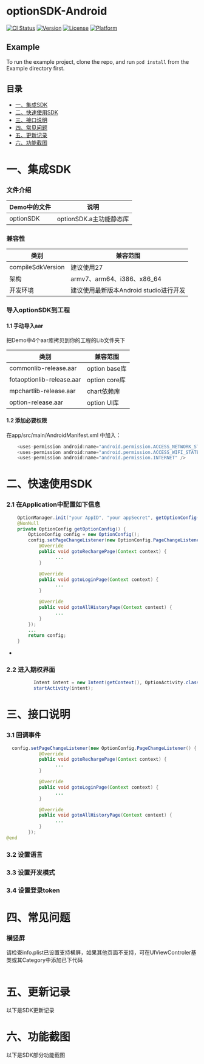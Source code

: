 # optionSDK-Android

[![CI Status](https://img.shields.io/travis/扁鹊/optionSDK-iOS.svg?style=flat)](https://travis-ci.org/扁鹊/optionSDK-iOS)
[![Version](https://img.shields.io/cocoapods/v/optionSDK-iOS.svg?style=flat)](https://cocoapods.org/pods/optionSDK-iOS)
[![License](https://img.shields.io/cocoapods/l/optionSDK-iOS.svg?style=flat)](https://cocoapods.org/pods/optionSDK-iOS)
[![Platform](https://img.shields.io/cocoapods/p/optionSDK-iOS.svg?style=flat)](https://cocoapods.org/pods/optionSDK-iOS)

## Example

To run the example project, clone the repo, and run `pod install` from the Example directory first.


## 目录
- [一、集成SDK](#一集成SDK)
- [二、快速使用SDK](#二快速使用SDK)
- [三、接口说明](#三接口说明)
- [四、常见问题](#四常见问题)
- [五、更新记录](#五更新记录)
- [六、功能截图](#六功能截图)




# 一、集成SDK

### 文件介绍

| Demo中的文件  | 说明                      |
| --------- | ----------------------- |
| optionSDK  | optionSDK.a主功能静态库    |

### 兼容性

| 类别     | 兼容范围                      |
| -------- | ----------------------------- |
| compileSdkVersion     | 建议使用27       |
| 架构     | armv7、arm64、i386、x86_64    |
| 开发环境 | 建议使用最新版本Android studio进行开发 |


### 导入optionSDK到工程

#### 1.1 手动导入aar


把Demo中4个aar库拷贝到你的工程的Lib文件夹下

| 类别     | 兼容范围                      |
| -------- | ----------------------------- |
| commonlib-release.aar     | option base库         |
| fotaoptionlib-release.aar     | option core库      |
| mpchartlib-release.aar | chart依赖库 |
| option-release.aar | option UI库 |

#### 1.2 添加必要权限

在app/src/main/AndroidManifest.xml 中加入：

```java
    <uses-permission android:name="android.permission.ACCESS_NETWORK_STATE" />
    <uses-permission android:name="android.permission.ACCESS_WIFI_STATE" />
    <uses-permission android:name="android.permission.INTERNET" />
```


# 二、快速使用SDK


### 2.1 在Application中配置如下信息

```java
    OptionManager.init("your AppID", "your appSecret", getOptionConfig(), this);
    @NonNull
    private OptionConfig getOptionConfig() {
        OptionConfig config = new OptionConfig();
        config.setPageChangeListener(new OptionConfig.PageChangeListener() {
            @Override
            public void gotoRechargePage(Context context) {
                  ...
            }

            @Override
            public void gotoLoginPage(Context context) {
                  ...
            }

            @Override
            public void gotoAllHistoryPage(Context context) {
                  ...
            }
        });
        ...
        return config;
    }

```

-

### 2.2 进入期权界面

```java
          Intent intent = new Intent(getContext(), OptionActivity.class);
          startActivity(intent);
```



# 三、接口说明

### 3.1 回调事件


```java
  config.setPageChangeListener(new OptionConfig.PageChangeListener() {
            @Override
            public void gotoRechargePage(Context context) {
                  ...
            }

            @Override
            public void gotoLoginPage(Context context) {
                  ...
            }

            @Override
            public void gotoAllHistoryPage(Context context) {
                  ...
            }
        });
@end
```

### 3.2 设置语言

### 3.3 设置开发模式

### 3.4 设置登录token



# 四、常见问题

### 横竖屏
请检查info.plist已设置支持横屏，如果其他页面不支持，可在UIViewControler基类或其Category中添加已下代码
```java
```

# 五、更新记录

以下是SDK更新记录



# 六、功能截图

以下是SDK部分功能截图